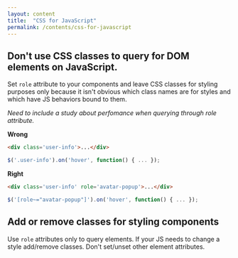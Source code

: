 ```yaml
---
layout: content
title:  "CSS for JavaScript"
permalink: /contents/css-for-javascript
---
```


## Don't use CSS classes to query for DOM elements on JavaScript.

Set `role` attribute to your components and leave CSS classes for styling purposes only because it isn't obvious which class names are for styles and which have JS behaviors bound to them.

_Need to include a study about perfomance when querying through role attribute._

**Wrong**

```html
<div class='user-info'>...</div>
```

```javascript
$('.user-info').on('hover', function() { ... });
```

**Right**

```html
<div class='user-info' role='avatar-popup'>...</div>
```

```javascript
$('[role~="avatar-popup"]').on('hover', function() { ... });
```

## Add or remove classes for styling components

Use `role` attributes only to query elements. If your JS needs to change a style add/remove classes. Don't set/unset other element attributes.